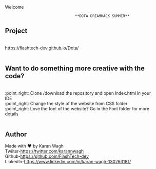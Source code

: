                                             
Welcome<br/>
 
                                    **DOTA DREAMHACK SUMMER**

## Project 
 <br/>
   https://flashtech-dev.github.io/Dota/ 
 <br/>
 <br/>
 
## Want to do something more creative with the code?  
<br/>
:point_right: Clone /download the repository and open Index.html in your IDE 
<br/>
:point_right: Change the style of the website from CSS folder 
<br/>
:point_right: Love the font of the website? Go in the Font folder for more details
<br/>
<br/>
 
## Author
 Made with ❤️ by Karan Wagh  
 Twiiter-https://twitter.com/karannwagh <br/>
 Github-https://github.com/FlashTech-dev <br/>
 LinkedIn-https://www.linkedin.com/in/karan-wagh-130263181/ <br/>



